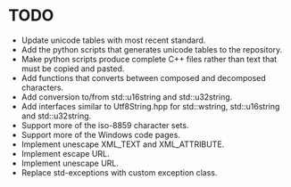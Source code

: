 TODO
====
* Update unicode tables with most recent standard.
* Add the python scripts that generates unicode tables to the repository.
* Make python scripts produce complete C++ files rather than text that must be copied and pasted.
* Add functions that converts between composed and decomposed characters.
* Add conversion to/from std::u16string and std::u32string.
* Add interfaces similar to Utf8String.hpp for std::wstring, std::u16string and std::u32string.
* Support more of the iso-8859 character sets.
* Support more of the Windows code pages.
* Implement unescape XML_TEXT and XML_ATTRIBUTE.
* Implement escape URL.
* Implement unescape URL.
* Replace std-exceptions with custom exception class.
